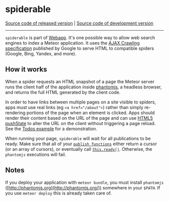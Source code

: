 # spiderable
[Source code of released version](https://github.com/meteor/meteor/tree/master/packages/deprecated/spiderable) | [Source code of development version](https://github.com/meteor/meteor/tree/devel/packages/deprecated/spiderable)
***

`spiderable` is part of [Webapp](https://github.com/meteor/meteor/tree/master/packages/webapp). It's one possible way to allow web search engines to index a Meteor application. It uses the [AJAX Crawling specification](https://developers.google.com/webmasters/ajax-crawling/) published by Google to serve HTML to compatible spiders (Google, Bing, Yandex, and more).

## How it works

When a spider requests an HTML snapshot of a page the Meteor server runs the client half of the application inside [phantomjs](http://phantomjs.org/), a headless browser, and returns the full HTML generated by the client code.

In order to have links between multiple pages on a site visible to spiders, apps must use real links (eg `<a href="/about">`) rather than simply re-rendering portions of the page when an element is clicked. Apps should render their content based on the URL of the page and can use [HTML5 pushState](https://developer.mozilla.org/en-US/docs/DOM/Manipulating_the_browser_history) to alter the URL on the client without triggering a page reload. See the [Todos example](http://meteor.com/examples/todos) for a demonstration.

When running your page, `spiderable` will wait for all publications to be ready. Make sure that all of your [`publish functions`](#meteor_publish) either return a cursor (or an array of cursors), or eventually call [`this.ready()`](#publish_ready). Otherwise, the `phantomjs` executions will fail.

## Notes

If you deploy your application with `meteor bundle`, you must install `phantomjs` ([http://phantomjs.org](http://phantomjs.org/)) somewhere in your `$PATH`. If you use `meteor deploy` this is already taken care of.
